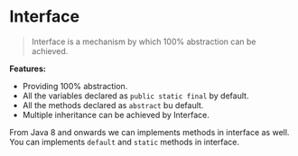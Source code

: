 # Interface
>Interface is a mechanism by which 100% abstraction can be achieved.

**Features:**  
- Providing 100% abstraction.
- All the variables declared as `public static final` by default.
- All the methods declared as `abstract` bu default.
- Multiple inheritance can be achieved by Interface.

<imp>From Java 8 and onwards we can implements methods in interface as well. You can implements `default` and `static` methods in interface.</imp>